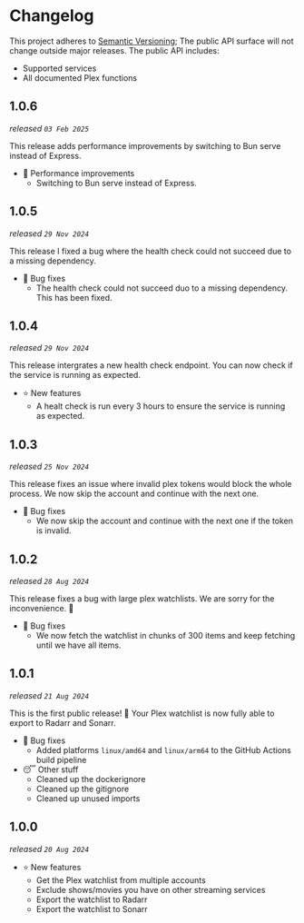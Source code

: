 # Changelog

This project adheres to [Semantic Versioning](https://semver.org/spec/v2.0.0.html); The public API surface will not change outside major releases. The public API includes:

- Supported services
- All documented Plex functions

## 1.0.6

_released `03 Feb 2025`_

This release adds performance improvements by switching to Bun serve instead of Express.

- 🐎 Performance improvements
    - Switching to Bun serve instead of Express.

## 1.0.5

_released `29 Nov 2024`_

This release I fixed a bug where the health check could not succeed due to a missing dependency.

- 🐛 Bug fixes
    - The health check could not succeed duo to a missing dependency. This has been fixed.

## 1.0.4

_released `29 Nov 2024`_

This release intergrates a new health check endpoint. You can now check if the service is running as expected.

- ⭐️ New features
    - A healt check is run every 3 hours to ensure the service is running as expected.

## 1.0.3

_released `25 Nov 2024`_

This release fixes an issue where invalid plex tokens would block the whole process. We now skip the account and continue with the next one.

- 🐛 Bug fixes
    - We now skip the account and continue with the next one if the token is invalid.

## 1.0.2

_released `28 Aug 2024`_

This release fixes a bug with large plex watchlists. We are sorry for the inconvenience. 🙏

- 🐛 Bug fixes
    - We now fetch the watchlist in chunks of 300 items and keep fetching until we have all items.

## 1.0.1

_released `21 Aug 2024`_

This is the first public release! 🎉 Your Plex watchlist is now fully able to export to Radarr and Sonarr.

- 🐛 Bug fixes
    - Added platforms `linux/amd64` and `linux/arm64` to the GitHub Actions build pipeline
- 😴 Other stuff
    - Cleaned up the dockerignore
    - Cleaned up the gitignore
    - Cleaned up unused imports

## 1.0.0

_released `20 Aug 2024`_

- ⭐️ New features
    - Get the Plex watchlist from multiple accounts
    - Exclude shows/movies you have on other streaming services
    - Export the watchlist to Radarr
    - Export the watchlist to Sonarr
